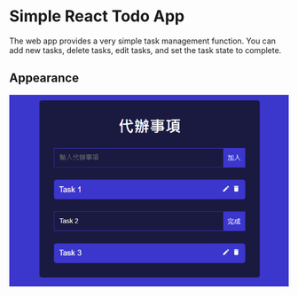 # Simple React Todo App

The web app provides a very simple task management function. You can add new tasks, delete tasks, edit tasks, and set the task state to complete.

## Appearance

![alt text](app_look.png)
